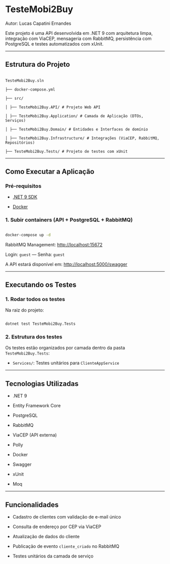 # TesteMobi2Buy
Autor: Lucas Capatini Ernandes


Este projeto é uma API desenvolvida em .NET 9 com arquitetura limpa, integração com ViaCEP, mensageria com RabbitMQ, persistência com PostgreSQL e testes automatizados com xUnit.

  

---

  

##  Estrutura do Projeto

  

```

TesteMobi2Buy.sln

├── docker-compose.yml

├── src/

│ ├── TesteMobi2Buy.API/ # Projeto Web API

│ ├── TesteMobi2Buy.Application/ # Camada de Aplicação (DTOs, Serviços)

│ ├── TesteMobi2Buy.Domain/ # Entidades e Interfaces de domínio

│ ├── TesteMobi2Buy.Infrastructure/ # Integrações (ViaCEP, RabbitMQ, Repositórios)

├── TesteMobi2Buy.Tests/ # Projeto de testes com xUnit

```

  

---

  

##  Como Executar a Aplicação

  

### Pré-requisitos

  

- [.NET 9 SDK](https://dotnet.microsoft.com/en-us/download/dotnet/9.0)

- [Docker](https://www.docker.com/)

  

### 1. Subir containers (API + PostgreSQL + RabbitMQ)

  

```bash

docker-compose up -d

```

  

RabbitMQ Management: [http://localhost:15672](http://localhost:15672)

Login: `guest` — Senha: `guest`

A API estará disponível em: [http://localhost:5000/swagger](http://localhost:5000/swagger)
  

---

##  Executando os Testes

  

### 1. Rodar todos os testes

  

Na raiz do projeto:

  

```bash

dotnet test TesteMobi2Buy.Tests

```

  

### 2. Estrutura dos testes

  

Os testes estão organizados por camada dentro da pasta `TesteMobi2Buy.Tests`:

 
- `Services/`: Testes unitários para `ClienteAppService`

  

---

  

##  Tecnologias Utilizadas

  

- .NET 9

- Entity Framework Core

- PostgreSQL

- RabbitMQ

- ViaCEP (API externa)

- Polly

- Docker

- Swagger

- xUnit

- Moq



  

---

  

##  Funcionalidades

  

- Cadastro de clientes com validação de e-mail único

- Consulta de endereço por CEP via ViaCEP

- Atualização de dados do cliente

- Publicação de evento `cliente_criado` no RabbitMQ

- Testes unitários da camada de serviço
